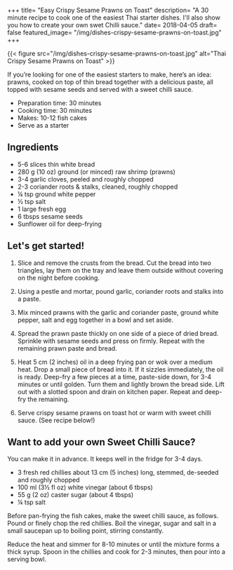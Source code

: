 +++
title= "Easy Crispy Sesame Prawns on Toast"
description= "A 30 minute recipe to cook one of the easiest Thai starter dishes. I'll also show you how to create your own swet Chilli sauce."
date= 2018-04-05
draft= false
featured_image= "/img/dishes-crispy-sesame-prawns-on-toast.jpg"
+++

{{< figure src="/img/dishes-crispy-sesame-prawns-on-toast.jpg" alt="Thai Crispy Sesame Prawns on Toast" >}}

If you’re looking for one of the easiest starters to make, here’s an idea: prawns, cooked on top of thin bread together with a delicious paste, all topped with sesame seeds and served with a sweet chilli sauce.

* Preparation time: 30 minutes
* Cooking time: 30 minutes
* Makes: 10-12 fish cakes
* Serve as a starter

## Ingredients

- 5-6 slices thin white bread
- 280 g (10 oz) ground (or minced) raw shrimp (prawns)
- 3-4 garlic cloves, peeled and roughly chopped
- 2-3 coriander roots & stalks, cleaned, roughly chopped
- ¼ tsp ground white pepper
- ½ tsp salt
- 1 large fresh egg
- 6 tbsps sesame seeds
- Sunflower oil for deep-frying

## Let's get started!

1. Slice and remove the crusts from the bread. Cut the bread into two triangles, lay them on the tray and leave them outside without covering on the night before cooking.

2. Using a pestle and mortar, pound garlic, coriander roots and stalks into a paste.

3. Mix minced prawns with the garlic and coriander paste, ground white pepper, salt and egg together in a bowl and set aside.

4. Spread the prawn paste thickly on one side of a piece of dried bread. Sprinkle with sesame seeds and press on firmly. Repeat with the remaining prawn paste and bread.

5. Heat 5 cm (2 inches) oil in a deep frying pan or wok over a medium heat. Drop a small piece of bread into it. If it sizzles immediately, the oil is ready. Deep-fry a few pieces at a time, paste-side down, for 3-4 minutes or until golden. Turn them and lightly brown the bread side. Lift out with a slotted spoon and drain on kitchen paper. Repeat and deep-fry the remaining.

6. Serve crispy sesame prawns on toast hot or warm with sweet chilli sauce. (See recipe below!)

## Want to add your own Sweet Chilli Sauce?

You can make it in advance. It keeps well in the fridge for 3-4 days.

- 3 fresh red chillies about 13 cm (5 inches) long, stemmed, de-seeded and roughly chopped
- 100 ml (3½ fl oz) white vinegar (about 6 tbsps)
- 55 g (2 oz) caster sugar (about 4 tbsps)
- ¼ tsp salt

Before pan-frying the fish cakes, make the sweet chilli sauce, as follows. Pound or finely chop the red chillies. Boil the vinegar, sugar and salt in a small saucepan up to boiling point, stirring constantly.

Reduce the heat and simmer for 8-10 minutes or until the mixture forms a thick syrup. Spoon in the chillies and cook for 2-3 minutes, then pour into a serving bowl.
